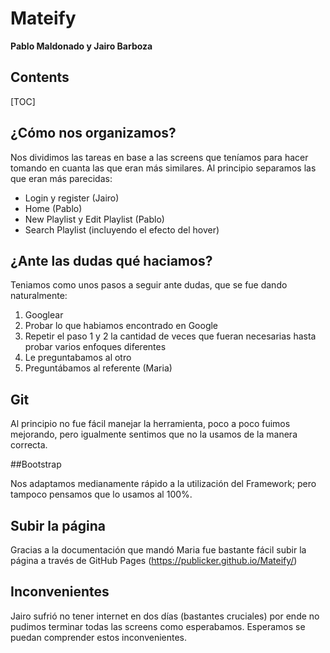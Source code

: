 # Mateify
**Pablo Maldonado y Jairo Barboza**


## Contents
[TOC]

## ¿Cómo nos organizamos?
Nos dividimos las tareas en base a las screens que teníamos para hacer tomando en cuanta las que eran más similares. Al principio separamos las que eran más parecidas:
- Login y register (Jairo)
- Home (Pablo)
- New Playlist y Edit Playlist (Pablo)
- Search Playlist (incluyendo el efecto del hover)


## ¿Ante las dudas qué haciamos?
Teniamos como unos pasos a seguir ante dudas, que se fue dando naturalmente:
1. Googlear
2. Probar lo que habiamos encontrado en Google
3. Repetir el paso 1 y 2 la cantidad de veces que fueran  necesarias hasta probar varios enfoques diferentes
4. Le preguntabamos al otro
5. Preguntábamos al referente (Maria)

## Git
Al principio no fue fácil manejar la herramienta, poco a poco fuimos mejorando, pero igualmente sentimos que no la usamos de la manera correcta.

##Bootstrap

Nos adaptamos medianamente rápido a la utilización del Framework; pero tampoco pensamos que lo usamos al 100%.

## Subir la página
Gracias a la documentación que mandó Maria fue bastante fácil subir la página a través de GitHub Pages (https://publicker.github.io/Mateify/)

## Inconvenientes
Jairo sufrió no tener internet en dos días (bastantes cruciales) por ende no pudimos terminar todas las screens como esperabamos. Esperamos se puedan comprender estos inconvenientes.